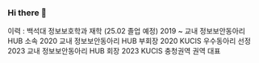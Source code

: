### Hi there 👋

<!--
**scarecr0ws/scarecr0ws** is a ✨ _special_ ✨ repository because its `README.md` (this file) appears on your GitHub profile.

Here are some ideas to get you started:

- 🔭 I’m currently working on ...
- 🌱 I’m currently learning ...
- 👯 I’m looking to collaborate on ...
- 🤔 I’m looking for help with ...
- 💬 Ask me about ...
- 📫 How to reach me: ...
- 😄 Pronouns: ...
- ⚡ Fun fact: ...
-->


이력 :
백석대 정보보호학과 재학 (25.02 졸업 예정)
2019 ~ 교내 정보보안동아리 HUB 소속
2020 교내 정보보안동아리 HUB 부회장
2020 KUCIS 우수동아리 선정
2023 교내 정보보안동아리 HUB 회장
2023 KUCIS 충청권역 권역 대표
